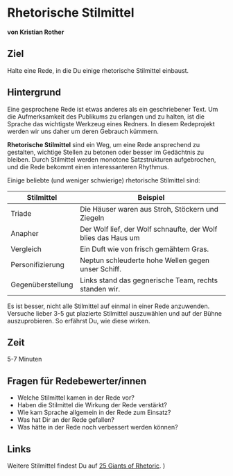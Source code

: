 
# Rhetorische Stilmittel

**von Kristian Rother**

## Ziel

Halte eine Rede, in die Du einige rhetorische Stilmittel einbaust. 

## Hintergrund

Eine gesprochene Rede ist etwas anderes als ein geschriebener Text. Um die Aufmerksamkeit des Publikums zu erlangen und zu halten, ist die Sprache das wichtigste Werkzeug eines Redners. In diesem Redeprojekt werden wir uns daher um deren Gebrauch kümmern.

**Rhetorische Stilmittel** sind ein Weg, um eine Rede ansprechend zu gestalten, wichtige Stellen zu betonen oder besser im Gedächtnis zu bleiben. Durch Stilmittel werden monotone Satzstrukturen aufgebrochen, und die Rede bekommt einen interessanteren Rhythmus.

Einige beliebte (und weniger schwierige) rhetorische Stilmittel sind:

| Stilmittel | Beispiel |
|------------|----------|
| Triade     | Die Häuser waren aus Stroh, Stöckern und Ziegeln | 
| Anapher    | Der Wolf lief, der Wolf schnaufte, der Wolf blies das Haus um |
| Vergleich | Ein Duft wie von frisch gemähtem Gras. |
| Personifizierung | Neptun schleuderte hohe Wellen gegen unser Schiff. |
| Gegenüberstellung | Links stand das gegnerische Team, rechts standen wir. |

Es ist besser, nicht alle Stilmittel auf einmal in einer Rede anzuwenden. Versuche lieber 3-5 gut plazierte Stilmittel auszuwählen und auf der Bühne auszuprobieren. So erfährst Du, wie diese wirken.


## Zeit

5-7 Minuten

## Fragen für Redebewerter/innen

* Welche Stilmittel kamen in der Rede vor?
* Haben die Stilmittel die Wirkung der Rede verstärkt?
* Wie kam Sprache allgemein in der Rede zum Einsatz?
* Was hat Dir an der Rede gefallen? 
* Was hätte in der Rede noch verbessert werden können?


## Links

Weitere Stilmittel findest Du auf [25 Giants of Rhetoric](http://www.florianmueck.com/wordpress/wp-content/uploads/2014/05/25giantsofrhetoric.pdf).
)
